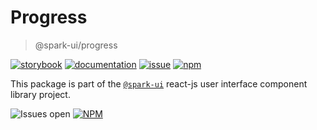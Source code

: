 # Progress
> @spark-ui/progress

[![storybook](https://img.shields.io/badge/storybook-black?logo=storybook)](https://sparkui.vercel.app/?path=/docs/components-progress--docs)
[![documentation](https://img.shields.io/badge/documentation-black?logo=googledocs)](https://sparkui-adv.vercel.app/docs/components/progress)
[![issue](https://img.shields.io/badge/report%20a%20bug-black?logo=openbugbounty&logoColor=red)](https://github.com/adevinta/spark/issues/new?&projects=4&template=bug-report.yml&assignees=&labels=component,progress)
[![npm](https://img.shields.io/npm/dt/%40spark-ui/progress?logo=npm&labelColor=black)](https://www.npmjs.com/package/@spark-ui/progress)


This package is part of the [`@spark-ui`](https://github.com/adevinta/spark) react-js user interface component library project.

![Issues open](https://img.shields.io/github/issues-search/adevinta/spark?query=is%3Aopen%20label%3Acomponent%20label%3Aprogressl&logo=openbugbounty&logoColor=red&label=issues%20open&color=red&link=https%3A%2F%2Fgithub.com%2Fadevinta%2Fspark%2Fissues%3Fq%3Dis%253Aopen%2Blabel%253Acomponent%2Blabel%253Aprogress)
[![NPM](https://img.shields.io/npm/l/%40spark-ui%2Fprogress)](https://github.com/adevinta/spark/blob/main/packages/components/progress/LICENSE.md)
